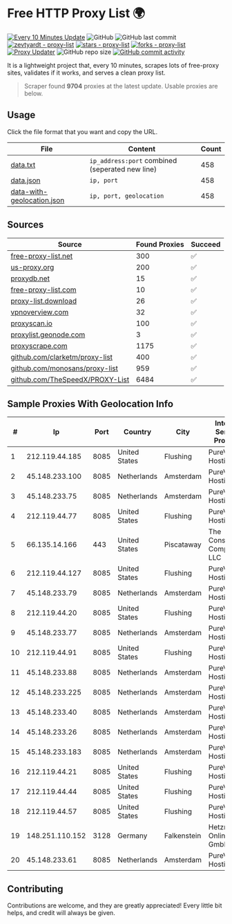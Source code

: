 
# Free HTTP Proxy List 🌍

[![Every 10 Minutes Update](https://github.com/mertguvencli/http-proxy-list/actions/workflows/main.yml/badge.svg?branch=main)](https://github.com/mertguvencli/http-proxy-list/actions/workflows/main.yml)
![GitHub](https://img.shields.io/github/license/mertguvencli/http-proxy-list)
![GitHub last commit](https://img.shields.io/github/last-commit/mertguvencli/http-proxy-list)
[![zevtyardt - proxy-list](https://img.shields.io/static/v1?label=zevtyardt&message=proxy-list&color=blue&logo=github)](https://github.com/zevtyardt/proxy-list "Go to GitHub repo")
[![stars - proxy-list](https://img.shields.io/github/stars/zevtyardt/proxy-list?style=social)](https://github.com/zevtyardt/proxy-list)
[![forks - proxy-list](https://img.shields.io/github/forks/zevtyardt/proxy-list?style=social)](https://github.com/zevtyardt/proxy-list)
[![Proxy Updater](https://github.com/zevtyardt/proxy-list/workflows/Proxy%20Updater/badge.svg)](https://github.com/zevtyardt/proxy-list/actions?query=workflow:"Proxy+Updater")
![GitHub repo size](https://img.shields.io/github/repo-size/zevtyardt/proxy-list)
[![GitHub commit activity](https://img.shields.io/github/commit-activity/m/zevtyardt/proxy-list?logo=commits)](https://github.com/zevtyardt/proxy-list/commits/main)

It is a lightweight project that, every 10 minutes, scrapes lots of free-proxy sites, validates if it works, and serves a clean proxy list.

> Scraper found **9704** proxies at the latest update. Usable proxies are below.

## Usage

Click the file format that you want and copy the URL.

|File|Content|Count|
|----|-------|-----|
|[data.txt](https://raw.githubusercontent.com/mertguvencli/http-proxy-list/main/proxy-list/data.txt)|`ip_address:port` combined (seperated new line)|458|
|[data.json](https://raw.githubusercontent.com/mertguvencli/http-proxy-list/main/proxy-list/data.json)|`ip, port`|458|
|[data-with-geolocation.json](https://raw.githubusercontent.com/mertguvencli/http-proxy-list/main/proxy-list/data-with-geolocation.json)|`ip, port, geolocation`|458|

## Sources

|Source|Found Proxies|Succeed|
|------|-------------|-------|
|[free-proxy-list.net](https://free-proxy-list.net)|300|✅|
|[us-proxy.org](https://www.us-proxy.org)|200|✅|
|[proxydb.net](http://proxydb.net)|15|✅|
|[free-proxy-list.com](https://free-proxy-list.com/?page=&port=&type%5B%5D=http&type%5B%5D=https&up_time=0&search=Search)|10|✅|
|[proxy-list.download](https://www.proxy-list.download/HTTP)|26|✅|
|[vpnoverview.com](https://vpnoverview.com/privacy/anonymous-browsing/free-proxy-servers)|32|✅|
|[proxyscan.io](https://www.proxyscan.io)|100|✅|
|[proxylist.geonode.com](https://proxylist.geonode.com/api/proxy-list?limit=300&page=1&sort_by=lastChecked&sort_type=desc&protocols=http,https)|3|✅|
|[proxyscrape.com](https://api.proxyscrape.com/v2/?request=displayproxies&protocol=http&timeout=10000&country=all&ssl=all&anonymity=all)|1175|✅|
|[github.com/clarketm/proxy-list](https://raw.githubusercontent.com/clarketm/proxy-list/master/proxy-list-raw.txt)|400|✅|
|[github.com/monosans/proxy-list](https://raw.githubusercontent.com/monosans/proxy-list/main/proxies/http.txt)|959|✅|
|[github.com/TheSpeedX/PROXY-List](https://raw.githubusercontent.com/TheSpeedX/PROXY-List/master/http.txt)|6484|✅|


## Sample Proxies With Geolocation Info

|#|Ip|Port|Country|City|Internet Service Provider|
|-|--|----|-------|----|-------------------------|
|1|212.119.44.185|8085|United States|Flushing|PureVoltage Hosting Inc.|
|2|45.148.233.100|8085|Netherlands|Amsterdam|PureVoltage Hosting Inc.|
|3|45.148.233.75|8085|Netherlands|Amsterdam|PureVoltage Hosting Inc.|
|4|212.119.44.77|8085|United States|Flushing|PureVoltage Hosting Inc.|
|5|66.135.14.166|443|United States|Piscataway|The Constant Company, LLC|
|6|212.119.44.127|8085|United States|Flushing|PureVoltage Hosting Inc.|
|7|45.148.233.79|8085|Netherlands|Amsterdam|PureVoltage Hosting Inc.|
|8|212.119.44.20|8085|United States|Flushing|PureVoltage Hosting Inc.|
|9|45.148.233.77|8085|Netherlands|Amsterdam|PureVoltage Hosting Inc.|
|10|212.119.44.91|8085|United States|Flushing|PureVoltage Hosting Inc.|
|11|45.148.233.88|8085|Netherlands|Amsterdam|PureVoltage Hosting Inc.|
|12|45.148.233.225|8085|Netherlands|Amsterdam|PureVoltage Hosting Inc.|
|13|45.148.233.40|8085|Netherlands|Amsterdam|PureVoltage Hosting Inc.|
|14|45.148.233.26|8085|Netherlands|Amsterdam|PureVoltage Hosting Inc.|
|15|45.148.233.183|8085|Netherlands|Amsterdam|PureVoltage Hosting Inc.|
|16|212.119.44.21|8085|United States|Flushing|PureVoltage Hosting Inc.|
|17|212.119.44.44|8085|United States|Flushing|PureVoltage Hosting Inc.|
|18|212.119.44.57|8085|United States|Flushing|PureVoltage Hosting Inc.|
|19|148.251.110.152|3128|Germany|Falkenstein|Hetzner Online GmbH|
|20|45.148.233.61|8085|Netherlands|Amsterdam|PureVoltage Hosting Inc.|



## Contributing

Contributions are welcome, and they are greatly appreciated! Every
little bit helps, and credit will always be given.

